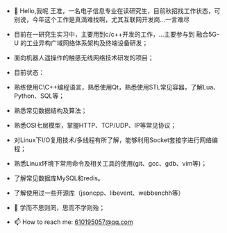 - 👋 Hello,我呢 王准，一名电子信息专业在读研究生，目前秋招找工作状态，可别说，今年这个工作是真滴难找啊，尤其互联网开发岗...一言难尽
- 目前在一研究生实习中，主要用到c/c++开发的工作，...主要参与到 融合5G-U 的工业异构广域网络体系架构及终端设备研发；
- 面向机器人遥操作的触感无线网络技术研发的项目；

- 目前状态：
- 熟练使用C\C++编程语言，熟悉使用Qt，熟悉使用STL常见容器，了解Lua、Python、SQL等；
- 熟悉常见数据结构及算法；
- 熟悉OSI七层模型，掌握HTTP、TCP/UDP、IP等常见协议；
- 对Linux下I/O复用技术/多线程有所了解，能够利用Socket套接字进行网络编程；
- 熟悉Linux环境下常用命令及相关工具的使用(git、gcc、gdb、vim等)；
- 了解常见数据库MySQL和redis。
- 了解使用过一些开源库（jsoncpp、libevent、webbenchh等）

- 💞️ 学而不思则罔，思而不学则殆；

- 📫 How to reach me:   610195057@qq.com
